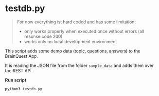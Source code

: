 # testdb.py

> For now everything ist hard coded and has some limitation:
> - only works properly when executed once without errors (all resonse code 200)
> - works only on local development environment

This script adds some demo data (topic, questions, answers) to the BrainQuest App.

It is reading the JSON file from the folder `sample_data` and adds them over the REST API.

**Run script**

`python3 testdb.py`